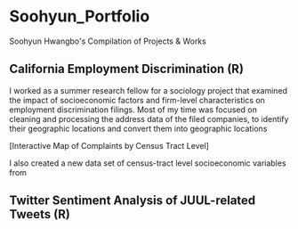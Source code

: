# Soohyun_Portfolio
Soohyun Hwangbo's Compilation of Projects &amp; Works

## California Employment Discrimination (R)
I worked as a summer research fellow for a sociology project that examined the impact of socioeconomic factors and firm-level characteristics on employment discrimination filings.
Most of my time was focused on cleaning and processing the address data of the filed companies, to identify their geographic locations and convert them into geographic locations

[Interactive Map of Complaints by Census Tract Level]

I also created a new data set of census-tract level socioeconomic variables from 


## Twitter Sentiment Analysis of JUUL-related Tweets (R)


